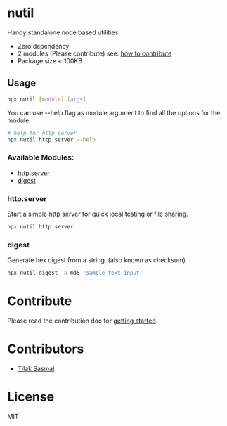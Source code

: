 # nutil
Handy standalone node based utilities.
- Zero dependency
- 2 modules (Please contribute) see: [how to contribute](./getting-started)
- Package size < 100KB

## Usage
```bash
npx nutil [module] [args]
```
You can use --help flag as module argument to find all the options for the module.

```bash
# help for http.server
npx nutil http.server --help
```

### Available Modules:
- [http.server](#httpserver)
- [digest](#digest)

### http.server
Start a simple http server for quick local testing or file sharing.

```bash
npx nutil http.server
```

### digest
Generate hex digest from a string. (also known as checksum)

```bash
npx nutil digest -a md5 'sample text input'
```

# Contribute
Please read the contribution doc for [getting started](./getting-started).

# Contributors
- [Tilak Sasmal](https://github.com/Tilak999/)

# License
MIT
